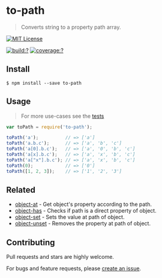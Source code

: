 # to-path

> Converts string to a property path array.

[![MIT License](https://img.shields.io/badge/license-MIT_License-green.svg?style=flat-square)](https://github.com/gearcase/to-path/blob/master/LICENSE)

[![build:?](https://img.shields.io/travis/gearcase/to-path/master.svg?style=flat-square)](https://travis-ci.org/gearcase/to-path)
[![coverage:?](https://img.shields.io/coveralls/gearcase/to-path/master.svg?style=flat-square)](https://coveralls.io/github/gearcase/to-path)


## Install

```
$ npm install --save to-path 
```

## Usage

> For more use-cases see the [tests](https://github.com/gearcase/to-path/blob/master/test/spec/index.js)

```js
var toPath = require('to-path');

toPath('a');          // => ['a']
toPath('a.b.c');      // => ['a', 'b', 'c']
toPath('a[0].b.c');   // => ['a', '0', 'b', 'c']
toPath('a[x].b.c');   // => ['a', 'x', 'b', 'c']
toPath('a["x"].b.c'); // => ['a', 'x', 'b', 'c']
toPath(0);            // => ['0']
toPath([1, 2, 3]);    // => ['1', '2', '3']
```

## Related

- [object-at](https://github.com/gearcase/object-at) - Get object's property according to the path.
- [object-has](https://github.com/gearcase/object-has) - Checks if path is a direct property of object.
- [object-set](https://github.com/gearcase/object-set) - Sets the value at path of object.
- [object-unset](https://github.com/gearcase/object-unset) - Removes the property at path of object.


## Contributing

Pull requests and stars are highly welcome.

For bugs and feature requests, please [create an issue](https://github.com/gearcase/to-path/issues/new).
